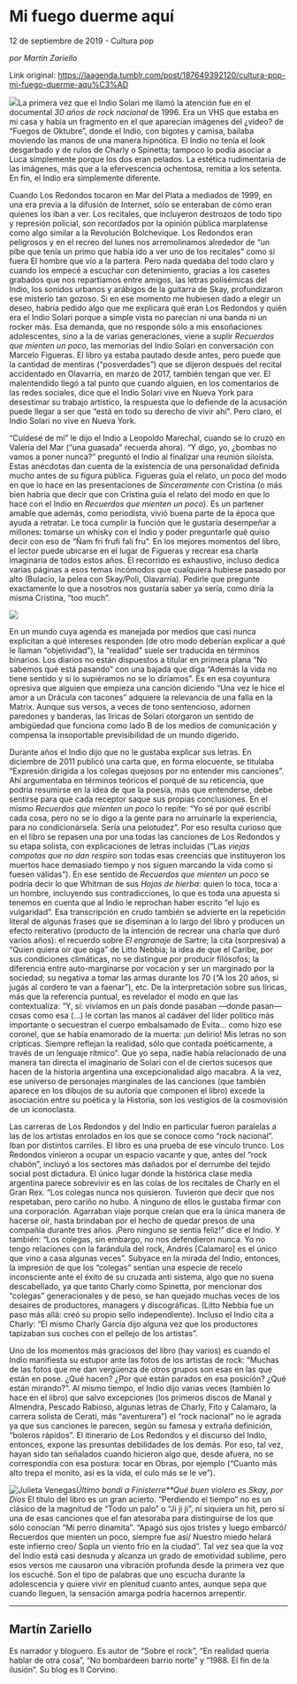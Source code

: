 # Mi fuego duerme aquí



12 de septiembre de 2019 - Cultura pop

_por Martín Zariello_

Link original: https://laagenda.tumblr.com/post/187649392120/cultura-pop-mi-fuego-duerme-aqu%C3%AD

![](https://64.media.tumblr.com/04cec27d46aecda40a855955c791af98/tumblr_pxmxfbbjPA1u3lb1ko3_r1_1280.jpg)La
primera vez que el Indio Solari me llamó la atención fue en el
documental *30 años de
rock nacional* de 1996.
Era un VHS que estaba en mi casa y había un fragmento en el que
aparecían imágenes del ¿video? de “Fuegos de Oktubre”, donde
el Indio, con bigotes y camisa, bailaba moviendo las manos de una
manera hipnótica. El Indio no tenía el look desgarbado y de rulos
de Charly o Spinetta; tampoco lo podía asociar a Luca simplemente
porque los dos eran pelados. La estética rudimentaria de las
imágenes, más que a la efervescencia ochentosa, remitía a los
setenta. En fin, el Indio era simplemente diferente.

Cuando
Los Redondos tocaron en Mar del Plata a mediados de 1999, en una era
previa a la difusión de Internet, sólo se enteraban de cómo eran
quienes los iban a ver. Los recitales, que incluyeron destrozos de
todo tipo y represión policial, son recordados por la opinión
pública marplatense como algo similar a la Revolución Bolchevique.
Los Redondos eran peligrosos y en el recreo del lunes nos
arremolinamos alrededor de “un pibe que tenía un primo que había
ido a ver uno de los recitales” como si fuera El hombre que vio a
la partera. Pero nada quedaba del todo claro y cuando los empecé a
escuchar con detenimiento, gracias a los casetes grabados que nos
repartíamos entre amigos, las letras polisémicas del Indio, los
sonidos urbanos y arábigos de la guitarra de Skay, profundizaron ese
misterio tan gozoso. Si en ese momento me hubiesen dado a elegir un
deseo, habría pedido algo que me explicara qué eran Los Redondos y
quién era el Indio Solari porque a simple vista no parecían ni una
banda ni un rocker más. Esa demanda, que no responde sólo a mis
ensoñaciones adolescentes, sino a la de varias generaciones, viene a
suplir *Recuerdos que
mienten un poco*, las
memorias del Indio Solari en conversación con Marcelo Figueras. El
libro ya estaba pautado desde antes, pero puede que la cantidad de
mentiras (“posverdades”) que se dijeron después del recital
accidentado en Olavarría, en marzo de 2017, también tengan que ver.
El malentendido llegó a tal punto que cuando alguien, en los
comentarios de las redes sociales, dice que el Indio Solari vive en
Nueva York para desestimar su trabajo artístico, la respuesta que lo
defiende de la acusación puede llegar a ser que “está en todo su
derecho de vivir ahí”. Pero claro, el Indio Solari no vive en
Nueva York.

“Cuídese
de mí” le dijo el Indio a Leopoldo Marechal, cuando se lo cruzó
en Valeria del Mar (“una guasada” recuerda ahora). “Y digo, yo,
¿bombas no vamos a poner nunca?” preguntó el Indio al finalizar
una reunión siloísta. Estas anécdotas dan cuenta de la existencia
de una personalidad definida mucho antes de su figura pública.
Figueras guía el relato, un poco del modo en que lo hace en las
presentaciones de *Sinceramente*
con Cristina (o más bien habría que decir que con Cristina guía el
relato del modo en que lo hace con el Indio en *Recuerdos
que mienten un poco*).
Es un partener amable que además, como periodista, vivió buena
parte de la época que ayuda a retratar. Le toca cumplir la función
que le gustaría desempeñar a millones: tomarse un whisky con el
Indio y poder preguntarle qué quiso decir con eso de “Ñam fri
frufi fali fru”. En los mejores momentos del libro, el lector puede
ubicarse en el lugar de Figueras y recrear esa charla imaginaria de
todos estos años. El recorrido es exhaustivo, incluso dedica varias
páginas a esos temas incómodos que cualquiera hubiese pasado por
alto (Bulacio, la pelea con Skay/Poli, Olavarría). Pedirle que
pregunte exactamente lo que a nosotros nos gustaría saber ya sería,
como diría la misma Cristina, “too much”.

![](https://64.media.tumblr.com/42caffbaf42f7069ecbe49225201b76b/92edc5ebd476608e-92/s500x750/e37ef1f08cad33a86fbcd5d27b5b23ce920c5aa3.jpg)


En
un mundo cuya agenda es manejada por medios que casi nunca explicitan
a qué intereses responden (de otro modo deberían explicar a qué le
llaman “objetividad”), la “realidad” suele ser traducida en
términos binarios. Los diarios no están dispuestos a titular en
primera plana “No sabemos qué está pasando” con una bajada que
diga “Además la vida no tiene sentido y si lo supiéramos no se lo
diríamos”. Es en esa coyuntura opresiva que alguien que empieza
una canción diciendo “Una vez le hice el amor a un Drácula con
tacones” adquiere la relevancia de una falla en la Matrix. Aunque
sus versos, a veces de tono sentencioso, adornen paredones y
banderas, las líricas de Solari otorgaron un sentido de ambigüedad
que funciona como lado B de los medios de comunicación y compensa la
insoportable previsibilidad de un mundo digerido.

Durante
años el Indio dijo que no le gustaba explicar sus letras. En
diciembre de 2011 publicó una carta que, en forma elocuente, se
titulaba “Expresión dirigida a los colegas quejosos por no
entender mis canciones”. Ahí argumentaba en términos teóricos el
porqué de su reticencia, que podría resumirse en la idea de que la
poesía, más que entenderse, debe sentirse para que cada receptor
saque sus propias conclusiones. En el mismo *Recuerdos
que mienten un poco* lo
repite: “Yo sé por qué escribí cada cosa, pero no se lo digo a
la gente para no arruinarle la experiencia, para no condicionársela.
Sería una pelotudez”. Por eso resulta curioso que en el libro se
repasen una por una todas las canciones de Los Redondos y su etapa
solista, con explicaciones de letras incluidas (“Las *viejas
compotas que no dan respiro*
son todas esas creencias que instituyeron los muertos hace demasiado
tiempo y nos siguen marcando la vida como si fuesen válidas”). En
ese sentido de *Recuerdos
que mienten un poco* se
podría decir lo que Whitman de sus *Hojas
de hierba*: quien lo
toca, toca a un hombre, incluyendo sus contradicciones, lo que es
toda una apuesta si tenemos en cuenta que al Indio le reprochan haber
escrito “el lujo es vulgaridad”. Esa transcripción en crudo
también se advierte en la repetición literal de algunas frases que
se diseminan a lo largo del libro y producen un efecto reiterativo
(producto de la intención de recrear una charla que duró varios
años): el recuerdo sobre *El
engranaje* de Sartre;
la cita (sorpresiva) a “Quien quiera oír que oiga” de Litto
Nebbia; la idea de que el Caribe, por sus condiciones climáticas, no
se distingue por producir filósofos; la diferencia entre
auto-marginarse por vocación y ser un marginado por la sociedad; su
negativa a tomar las armas durante los 70 (“A los 20 años, si
jugás al cordero te van a faenar”), etc. De la interpretación
sobre sus líricas, más que la referencia puntual, es revelador el
modo en que las contextualiza: “Y, sí: vivíamos en un país donde
pasaban —donde pasan— cosas como esa (…) le cortan las manos al
cadáver del líder político más importante o secuestran el cuerpo
embalsamado de Evita… como hizo ese coronel, que se había
enamorado de la muerta: ¡un delirio! Mis letras no son crípticas.
Siempre reflejan la realidad, sólo que contada poéticamente, a
través de un lenguaje rítmico”. Que yo sepa, nadie había
relacionado de una manera tan directa el imaginario de Solari con el
de ciertos sucesos que hacen de la historia argentina una
excepcionalidad algo macabra. A la vez, ese universo de personajes
marginales de las canciones (que también aparece en los dibujos de
su autoría que componen el libro) excede la asociación entre su
poética y la Historia, son los vestigios de la cosmovisión de un
iconoclasta.      

Las
carreras de Los Redondos y del Indio en particular fueron paralelas a
las de los artistas enrolados en los que se conoce como “rock
nacional”. Iban por distintos carriles. El libro es una prueba de
ese vínculo trunco. Los Redondos vinieron a ocupar un espacio
vacante y que, antes del “rock chabón”, incluyó a los sectores
más dañados por el derrumbe del tejido social post dictadura. El
único lugar donde la histórica clase media argentina parece
sobrevivir es en las colas de los recitales de Charly en el Gran Rex.
“Los colegas nunca nos quisieron. Tuvieron que decir que nos
respetaban, pero cariño no hubo. A ninguno de ellos le gustaba
firmar con una corporación. Agarraban viaje porque creían que era
la única manera de hacerse oír, hasta brindaban por el hecho de
quedar presos de una compañía durante tres años. ¡Pero ninguno se
sentía feliz!” dice el Indio. Y también: “Los colegas, sin
embargo, no nos defendieron nunca. Yo no tengo relaciones con la
farándula del rock, Andrés [Calamaro] es el único que vino a casa
algunas veces”. Subyace en la mirada del Indio, entonces, la
impresión de que los “colegas” sentían una especie de recelo
inconsciente ante el éxito de su cruzada anti sistema, algo que no
suena descabellado, ya que tanto Charly como Spinetta, por mencionar
dos “colegas” generacionales y de peso, se han quejado muchas
veces de los desaires de productores, managers y discográficas.
(Litto Nebbia fue un paso más allá: creó su propio sello
independiente). Incluso el Indio cita a Charly: “El mismo Charly
García dijo alguna vez que los productores tapizaban sus coches con
el pellejo de los artistas”. 

Uno de los momentos más graciosos
del libro (hay varios) es cuando el Indio manifiesta su estupor ante
las fotos de los artistas de rock: “Muchas de las fotos que me dan
vergüenza de otros grupos son esas en las que están en pose. ¿Qué
hacen? ¿Por qué están parados en esa posición? ¿Qué están
mirando?”. Al mismo tiempo, el Indio dijo varias veces (también lo
hace en el libro) que salvo excepciones (los primeros discos de Manal
y Almendra, Pescado Rabioso, algunas letras de Charly, Fito y
Calamaro, la carrera solista de Cerati, más “aventurera”) el
“rock nacional” no le agrada ya que sus canciones le parecen,
según su famosa y extraña definición, “boleros rápidos”. El
itinerario de Los Redondos y el discurso del Indio, entonces, expone
las presuntas debilidades de los demás. Por eso, tal vez, hayan sido
tan señalados cuando hicieron algo que, desde afuera, no se
correspondía con esa postura: tocar en Obras, por ejemplo (“Cuanto
más alto trepa el monito, así es la vida, el culo más se le ve”).

![Julieta Venegas](https://64.media.tumblr.com/017e292fc2dcfe0513fa402128ddf0b2/92edc5ebd476608e-6c/s250x400/b64d9e4e378362c60258987d88881f706c27b1d3.jpg)*Último
bondi a Finisterre**Qué
buen violero es Skay, por Dios*
El título del libro es un gran
acierto. “Perdiendo el tiempo” no es un clásico de la magnitud
de “Todo un palo” o “Ji ji ji”, ni siquiera un hit, pero sí
una de esas canciones que el fan atesoraba para distinguirse de los
que sólo conocían “Mi perro dinamita”. “Apagó sus ojos
tristes y luego embarcó/ Recuerdos que mienten un poco, siempre fue
así/ Nuestro miedo helará este infierno creo/ Sopla un viento
frío en la ciudad”. Tal vez sea que la voz del Indio está casi
desnuda y alcanza un grado de emotividad sublime, pero esos versos me
causaron una vibración profunda desde la primera vez que los
escuché. Son el tipo de palabras que uno escucha durante la
adolescencia y quiere vivir en plenitud cuanto antes, aunque sepa que
cuando lleguen, la sensación amarga podría hacernos arrepentir. 




---

 Martín Zariello
----------------

 Es narrador y bloguero. Es autor de “Sobre el rock”, “En realidad quería hablar de otra cosa”, “No bombardeen barrio norte” y “1988. El fin de la ilusión”. Su blog es Il Corvino.



